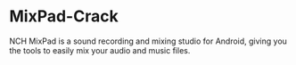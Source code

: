 # MixPad-Crack
NCH MixPad is a sound recording and mixing studio for Android, giving you the tools to easily mix your audio and music files.
